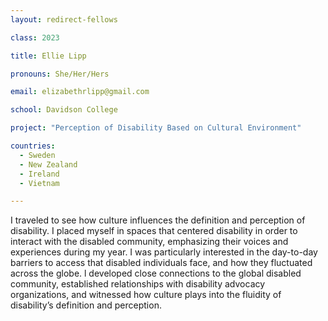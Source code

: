 ```yaml
---
layout: redirect-fellows

class: 2023

title: Ellie Lipp

pronouns: She/Her/Hers

email: elizabethrlipp@gmail.com

school: Davidson College

project: "Perception of Disability Based on Cultural Environment"

countries:
  - Sweden
  - New Zealand
  - Ireland
  - Vietnam

---
```


I traveled to see how culture influences the definition and perception of disability. I placed myself in spaces that centered disability in order to interact with the disabled community, emphasizing their voices and experiences during my year. I was particularly interested in the day-to-day barriers to access that disabled individuals face, and how they fluctuated across the globe. l developed close connections to the global disabled community, established relationships with disability advocacy organizations, and witnessed how culture plays into the fluidity of disability’s definition and perception.
